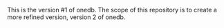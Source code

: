 This is the version #1 of onedb. The scope of this repository is
to create a more refined version, version 2 of onedb.
